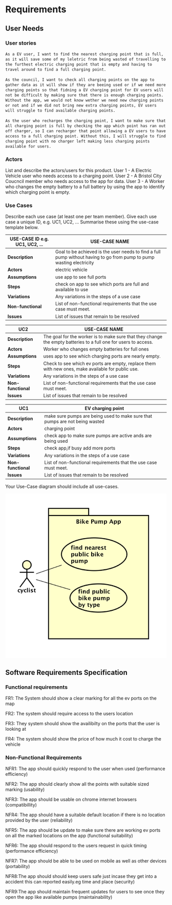 # Requirements

## User Needs

### User stories
 

    As a EV user, I want to find the nearest charging point that is full, as it will save some of my leletric from being wasted of travelling to the furthest electric charging point that is empty and having to travel around to find a full charging point.

    As the council, I want to check all charging points on the app to gather data as it will show if they are beeing used or if we need more charging points so that fidning a EV charging point for EV users will not be difficult by making sure that there is enough charging points. Without the app, we would not know wether we need new charging points or not and if we did not bring new extra charging points, EV users will struggle to find available charging points.

    As the user who recharges the charging point, I want to make sure that all charging point is full by checking the app which point has ran out off charger, so I can recharger that point allowing a EV users to have access to a full charging point. Without this, I will struggle to find charging point with no charger left making less charging points available for users.

### Actors
List and describe the actors/users for this product.
User 1 - A Electric Vehicle user who needs access to a charging point.
User 2 - A Bristol City Coucncil member who needs access to the app for data.
User 3 - A Worker who changes the empty battery to a full battery by using the app to identify which charging point is empty.

### Use Cases
Describe each use case (at least one per team member).
    Give each use case a unique ID, e.g. UC1, UC2, ...
    Summarise these using the use-case template below.

| USE-CASE ID e.g. UC1, UC2, ... | USE-CASE NAME | 
| -------------------------------------- | ------------------- |
| **Description** | Goal to be achieved is the user needs to find a full pump without having to go from pump to pump wasting electricity|
| **Actors** | electric vehicle |
| **Assumptions** | use app to see full ports</td></tr>
| **Steps** | check on app to see which ports are full and available to use |
| **Variations** |  Any variations in the steps of a use case |
| **Non-functional** | List of non-functional requirements that the use case must meet. |
| **Issues** |  List of issues that remain to be resolved |

| UC2| USE-CASE NAME | 
| -------------------------------------- | ------------------- |
| **Description** | The goal for the worker is to make sure that they change the empty batteries to a full one for users to access. |
| **Actors** | Worker who changes empty batteries for full ones |
| **Assumptions** | uses app to see which charging ports are nearly empty.
| **Steps** | Check to see which ev ports are empty, replace them with new ones, make available for public use.
| **Variations** | Any variations in the steps of a use case |
| **Non-functional** | List of non-functional requirements that the use case must meet. |
| **Issues** | List of issues that remain to be resolved |

| UC1| EV charging point | 
| -------------------------------------- | ------------------- |
| **Description** | make sure pumps are being used to make sure that pumps are not being wasted |
| **Actors** | charging point |
| **Assumptions** | check app to make sure pumps are active ands are being used</td></tr>
| **Steps** | check app,if busy add more ports|
| **Variations** | Any variations in the steps of a use case |
| **Non-functional** | List of non-functional requirements that the use case must meet. |
| **Issues** | List of issues that remain to be resolved |

Your Use-Case diagram should include all use-cases.

![Insert your Use-Case Diagram Here](images/use-case.png)

## Software Requirements Specification
### Functional requirements
 
FR1: The System should show a clear marking for all the ev ports on the map

FR2: The system should require access to the users location

FR3: They system should show the availibilty on the ports that the user is looking at

FR4: The system should show the price of how much it cost to charge the vehicle

### Non-Functional Requirements

NFR1: The app should quickly respond to the user when used (performance efficiency) 

NFR2: The app should clearly show all the points with suitable sized marking (usability)

NFR3: The app should be usable on chrome internet browsers (compatibillity)

NFR4: The app should have a suitable default location if there is no location provided by the user (reliability)

NFR5: The app should be update to make sure there are working ev ports on all the marked locations on the app (functional suitability)

NFR6: The app should respond to the users request in quick timing (performance efficiency)

NFR7: The app should be able to be used on mobile as well as other devices (portability)

NFR8:The app should should keep users safe just incase they get into a accident this can reported easily.eg time and place (security)

NFR9:The app should maintain frequent updates for users to see once they open the app like available pumps (maintainability) 
